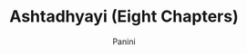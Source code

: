 ---
title: "Ashtadhyayi (Eight Chapters)"
author: ["Panini"]
year: -400
language: ["Sanskrit", "English"]
genre: ["Linguistics", "Grammar", "Classical Literature", "Scientific Texts"]
description: "Panini's Ashtadhyayi represents ancient world's most sophisticated and comprehensive grammatical treatise, systematizing Sanskrit through approximately 4,000 terse sutras organized into eight chapters (hence Ashtadhyayi). Composed around 5th-4th century BCE, this work establishes Sanskrit grammar's complete formal structure through ingenious technical apparatus: metalinguistic markers (it), abbreviatory devices (pratyahara), rule ordering principles, and exception handling mechanisms anticipating modern formal linguistics by over two millennia. The sutras, requiring extensive commentary for comprehension, generate Sanskrit's infinite expressions from finite root lists through systematic phonological, morphological, and syntactic rules. Beyond linguistic description, Panini's methodology influenced Indian philosophy (particularly logic and epistemology), mathematics (algorithmic thinking), and computer science (formal language theory). Srisa Chandra Vasu's eight-volume English translation made this foundational text accessible to Western scholarship, revealing Panini as possibly history's greatest grammarian whose insights remain relevant for contemporary linguistics, cognitive science, and artificial intelligence."
collections: ['linguistic-works', 'scientific-texts', 'classical-literature', 'ancient-wisdom', 'technical-manuals']
sources:
  - name: "Internet Archive (Srisa Chandra Vasu translation, Vol 1, 1891)"
    url: "https://archive.org/details/wg1038"
    type: "other"
  - name: "Internet Archive (1879 edition)"
    url: "https://archive.org/details/in.ernet.dli.2015.22683"
    type: "other"
references:
  - name: "Wikipedia: Ashtadhyayi"
    url: "https://en.wikipedia.org/wiki/A%E1%B9%A3%E1%B9%AD%C4%81dhy%C4%81y%C4%AB"
    type: "wikipedia"
  - name: "Wikipedia: Panini"
    url: "https://en.wikipedia.org/wiki/P%C4%81%E1%B9%87ini"
    type: "wikipedia"
  - name: "Wikipedia: Sanskrit grammar"
    url: "https://en.wikipedia.org/wiki/Sanskrit_grammar"
    type: "wikipedia"
  - name: "Wikipedia: Historical linguistics"
    url: "https://en.wikipedia.org/wiki/Historical_linguistics"
    type: "wikipedia"
  - name: "Open Library: Ashtadhyayi (Eight Chapters) year"
    url: "https://openlibrary.org/search?q=Ashtadhyayi+Eight+Chapters+year+-400+language+Panini"
    type: "other"
featured: true
publishDate: 2025-10-30
tags: ['classical-literature', 'grammar']
---